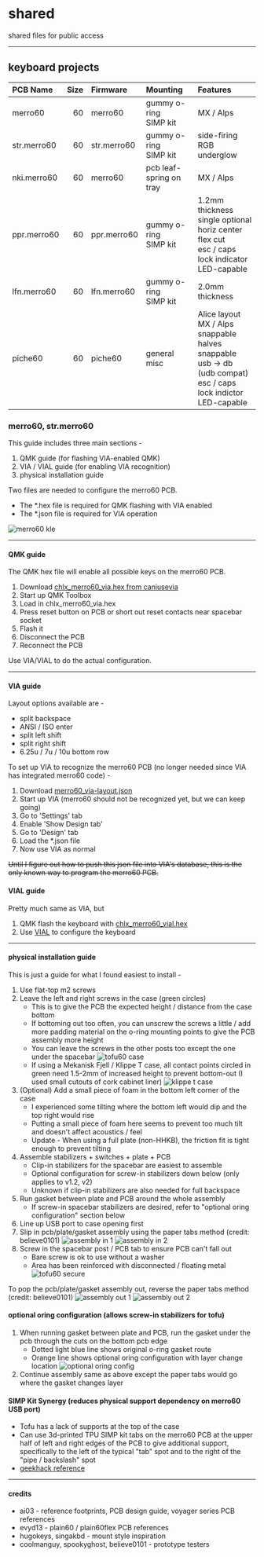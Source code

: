 # shared
shared files for public access

---

## keyboard projects
| PCB Name      | Size  | Firmware      | Mounting                  | Features                                                  |
| :------------ | ---:  | :------------ | :------------------------ | :-------------------------------------------------------- |
| merro60       | 60    | merro60       | gummy o-ring<br>SIMP kit  | MX / Alps                                                 |
| str.merro60   | 60    | str.merro60   | gummy o-ring<br>SIMP kit  | side-firing RGB underglow                                 |
| nki.merro60   | 60    | merro60       | pcb leaf-spring on tray   | MX / Alps                                                 |
| ppr.merro60   | 60    | ppr.merro60   | gummy o-ring<br>SIMP kit  | 1.2mm thickness<br>single optional horiz center flex cut<br>esc / caps lock indicator LED-capable|
| lfn.merro60   | 60    | lfn.merro60   | gummy o-ring<br>SIMP kit  | 2.0mm thickness                                           |
| piche60       | 60    | piche60       | general<br>misc           | Alice layout<br>MX / Alps<br>snappable halves<br>snappable usb -> db (udb compat)<br> esc / caps lock indictor LED-capable|

### merro60, str.merro60
This guide includes three main sections -
1. QMK guide (for flashing VIA-enabled QMK)
2. VIA / VIAL guide (for enabling VIA recognition)
3. physical installation guide

Two files are needed to configure the merro60 PCB.
- The \*.hex file is required for QMK flashing with VIA enabled
- The \*.json file is required for VIA operation

![merro60 kle](merro60/kle.svg)

---

#### QMK guide
The QMK hex file will enable all possible keys on the merro60 PCB.
1. Download [chlx_merro60_via.hex from caniusevia](https://www.caniusevia.com/docs/download_firmware)
2. Start up QMK Toolbox
3. Load in chlx_merro60_via.hex
4. Press reset button on PCB or short out reset contacts near spacebar socket
5. Flash it
6. Disconnect the PCB
7. Reconnect the PCB

Use VIA/VIAL to do the actual configuration.

---

#### VIA guide
Layout options available are -
- split backspace
- ANSI / ISO enter
- split left shift
- split right shift
- 6.25u / 7u / 10u bottom row

To set up VIA to recognize the merro60 PCB (no longer needed since VIA has integrated merro60 code) -
1. Download [merro60_via-layout.json](merro60/merro60_via-layout.json)
2. Start up VIA (merro60 should not be recognized yet, but we can keep going)
3. Go to 'Settings' tab
4. Enable 'Show Design tab'
5. Go to 'Design' tab
6. Load the \*.json file
7. Now use VIA as normal

~~Until I figure out how to push this json file into VIA's database, this is the only known way to program the merro60 PCB.~~

#### VIAL guide
Pretty much same as VIA, but 
1. QMK flash the keyboard with [chlx_merro60_vial.hex](merro60/chlx_merro60_vial.hex)
2. Use [VIAL](https://get.vial.today) to configure the keyboard

---

#### physical installation guide
This is just a guide for what I found easiest to install -
1. Use flat-top m2 screws
2. Leave the left and right screws in the case (green circles)
    - This is to give the PCB the expected height / distance from the case bottom
    - If bottoming out too often, you can unscrew the screws a little / add more padding material on the o-ring mounting points to give the PCB assembly more height  
    - You can leave the screws in the other posts too except the one under the spacebar
    ![tofu60 case](merro60/under-pcb.jpeg)
    - If using a Mekanisk Fjell / Klippe T case, all contact points circled in green need 1.5-2mm of increased height to prevent bottom-out (I used small cutouts of cork cabinet liner)
    ![klippe t case](merro60/klippet_fjell_adjustment.jpeg)
3. (Optional) Add a small piece of foam in the bottom left corner of the case
    - I experienced some tilting where the bottom left would dip and the top right would rise
    - Putting a small piece of foam here seems to prevent too much tilt and doesn't affect acoustics / feel
    - Update - When using a full plate (non-HHKB), the friction fit is tight enough to prevent tilting
4. Assemble stabilizers + switches + plate + PCB
    - Clip-in stabilizers for the spacebar are easiest to assemble
    - Optional configuration for screw-in stabilizers down below (only applies to v1.2, v2)
    - Unknown if clip-in stabilizers are also needed for full backspace
5. Run gasket between plate and PCB around the whole assembly
    - If screw-in spacebar stabilizers are desired, refer to "optional oring configuration" section below
6. Line up USB port to case opening first
7. Slip in pcb/plate/gasket assembly using the paper tabs method (credit: believe0101)
    ![assembly in 1](merro60/assemblyin-1.jpeg)
    ![assembly in 2](merro60/assemblyin-2.jpeg)
8. Screw in the spacebar post / PCB tab to ensure PCB can't fall out
    - Bare screw is ok to use without a washer
    - Area has been reinforced with disconnected / floating metal
    ![tofu60 secure](merro60/over-pcb.jpeg)

To pop the pcb/plate/gasket assembly out, reverse the paper tabs method (credit: believe0101)
    ![assembly out 1](merro60/assemblyout-1.jpeg)
    ![assembly out 2](merro60/assemblyout-2.jpeg)

#### optional oring configuration (allows screw-in stabilizers for tofu)
1. When running gasket between plate and PCB, run the gasket under the pcb through the cuts on the bottom pcb edge
    - Dotted light blue line shows original o-ring gasket route
    - Orange line shows optional oring configuration with layer change location
    ![optional oring config](merro60/oring_reroute_option.jpeg)
2. Continue assembly same as above except the paper tabs would go where the gasket changes layer

#### SIMP Kit Synergy (reduces physical support dependency on merro60 USB port)
- Tofu has a lack of supports at the top of the case
- Can use 3d-printed TPU SIMP kit tabs on the merro60 PCB at the upper half of left and right edges of the PCB to give additional support, specifically to the left of the typical "tab" spot and to the right of the "pipe / backslash" spot
- [geekhack reference](https://geekhack.org/index.php?topic=111539.0)

---

#### credits
- ai03 - reference footprints, PCB design guide, voyager series PCB references
- evyd13 - plain60 / plain60flex PCB references
- hugokeys, singakbd - mount style inspiration
- coolmanguy, spookyghost, believe0101 - prototype testers
